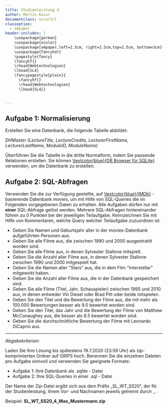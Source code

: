 ```yaml
---
title: Studienleistung 4
author: Martin Kocur
documentclass: scrartcl
classoption:
  - a4paper
header-includes: |
    \usepackage{german}
	\usepackage{xcolor} 
    \usepackage[a4paper,left=2.5cm, right=2.5cm,top=2.5cm, bottom=3cm]{geometry}
    \usepackage{fancyhdr}
    \pagestyle{fancy}
    \fancyhf{}
    \rhead{Webtechnologien}
    \lhead{SL4}
    \fancypagestyle{plain}{
      \fancyhf{}
      \rhead{Webtechnologien}
      \lhead{SL4}}


---
```




## Aufgabe 1: Normalisierung

Erstellen Sie eine Datenbank, die folgende Tabelle abbildet:

_DHMaster (LectureTitle, LectureCredits, LecturerFirstName, LecturerLastName, ModuleID, ModuleName)_

Überführen Sie die Tabelle in die dritte Normalform, indem Sie passende Relationen erstellen. Sie können  [\textcolor{blue}{DB Browser für SQLite}](https://sqlitebrowser.org/) verwenden, um die Datenbank zu erstellen.



## Aufgabe 2: SQL-Abfragen

Verwenden Sie die zur Verfügung gestellte, auf [\textcolor{blue}{IMDb}](https://www.imdb.com/) - basierende Datenbank _movies_, um mit Hilfe von SQL-Queries die im Folgenden vorgegebenen Daten zu erhalten. Alle Aufgaben dürfen nur mit **einer** SQL-Abfrage gelöst werden. Mehrere SQL-Abfragen hintereinander führen zu 0 Punkten bei der jeweiligen Teilaufgabe. Kennzeichnen Sie mit Hilfe von Kommentaren, welche Query welcher Teilaufgabe zuzuordnen ist.

- Geben Sie Namen und Geburtsjahr aller in der movies-Datenbank aufgeführten Personen aus.
- Geben Sie alle Filme aus, die zwischen 1990 und 2000 ausgestrahlt worden sind.
- Geben Sie alle Filme aus, in denen Sylvester Stallone mitspielt.
- Geben Sie die Anzahl aller Filme aus, in denen Sylvester Stallone zwischen 1990 und 2000 mitgespielt hat.
- Geben Sie die Namen aller "Stars" aus, die in dem Film "Interstellar" mitgewirkt haben.
- Geben Sie die Anzahl aller Filme aus, die in der Datenbank gespeichert sind.
- Geben Sie alle Filme (Titel, Jahr, Schauspieler) zwischen 1995 und 2010 aus, in denen entweder Vin Diesel oder Brad Pitt oder beide mitspielen.
- Geben Sie den Titel und die Bewertung der Filme aus, die mit mehr als 100.000 Bewertungen besser als 9.0 bewertet worden sind.
- Geben Sie den Titel, das Jahr und die Bewertung der Filme von Matthew McConaughey aus, die besser als 8.5 bewertet worden sind.
- Geben Sie die durchschnittliche Bewertung der Filme mit Leonardo DiCaprio aus.



------

*Abgabekriterien:*

Laden Sie Ihre Lösung bis spätestens 19.7.2020 (23:59 Uhr) als zip-komprimierten Ordner auf GRIPS hoch.  Benennen Sie die einzelnen Dateien pro Aufgabe sinnvoll und verwenden Sie geeignete Formate:

- Aufgabe 1: Ihre Datenbank als .sqlite - Datei
- Aufgabe 2:  Ihre SQL-Queries in einer .sql - Datei

Der Name der Zip-Datei ergibt sich aus dem Präfix „SL_WT_SS20“, der Nr. der Studienleistung, ihrem Vor- und Nachnamen jeweils getrennt durch _ .

 

Beispiel: **SL_WT_SS20_4_Max_Mustermann.zip**

